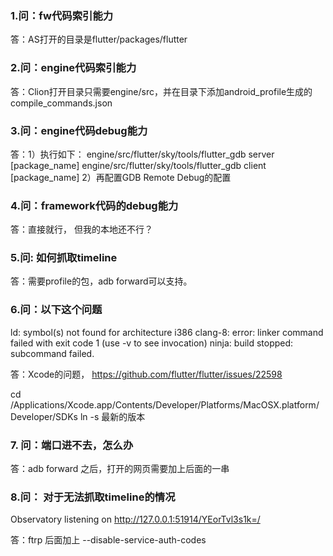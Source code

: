 


### 1.问：fw代码索引能力
答：AS打开的目录是flutter/packages/flutter

### 2.问：engine代码索引能力
答：Clion打开目录只需要engine/src，并在目录下添加android_profile生成的compile_commands.json

### 3.问：engine代码debug能力
答：1）执行如下：
      engine/src/flutter/sky/tools/flutter_gdb server [package_name]
      engine/src/flutter/sky/tools/flutter_gdb client [package_name]
   2）再配置GDB Remote Debug的配置

### 4.问：framework代码的debug能力
答：直接就行， 但我的本地还不行？


### 5.问: 如何抓取timeline
答：需要profile的包，adb forward可以支持。

### 6.问：以下这个问题
ld: symbol(s) not found for architecture i386
clang-8: error: linker command failed with exit code 1 (use -v to see invocation)
ninja: build stopped: subcommand failed.

答：Xcode的问题， https://github.com/flutter/flutter/issues/22598

cd /Applications/Xcode.app/Contents/Developer/Platforms/MacOSX.platform/Developer/SDKs
ln -s 最新的版本

### 7. 问：端口进不去，怎么办
答：adb forward 之后，打开的网页需要加上后面的一串


### 8.问： 对于无法抓取timeline的情况
Observatory listening on http://127.0.0.1:51914/YEorTvl3s1k=/

答：ftrp 后面加上 --disable-service-auth-codes
